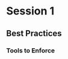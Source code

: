# Session 1
## Best Practices
### Tools to Enforce
<!--stackedit_data:
eyJoaXN0b3J5IjpbLTU0MjQzNTA3N119
-->